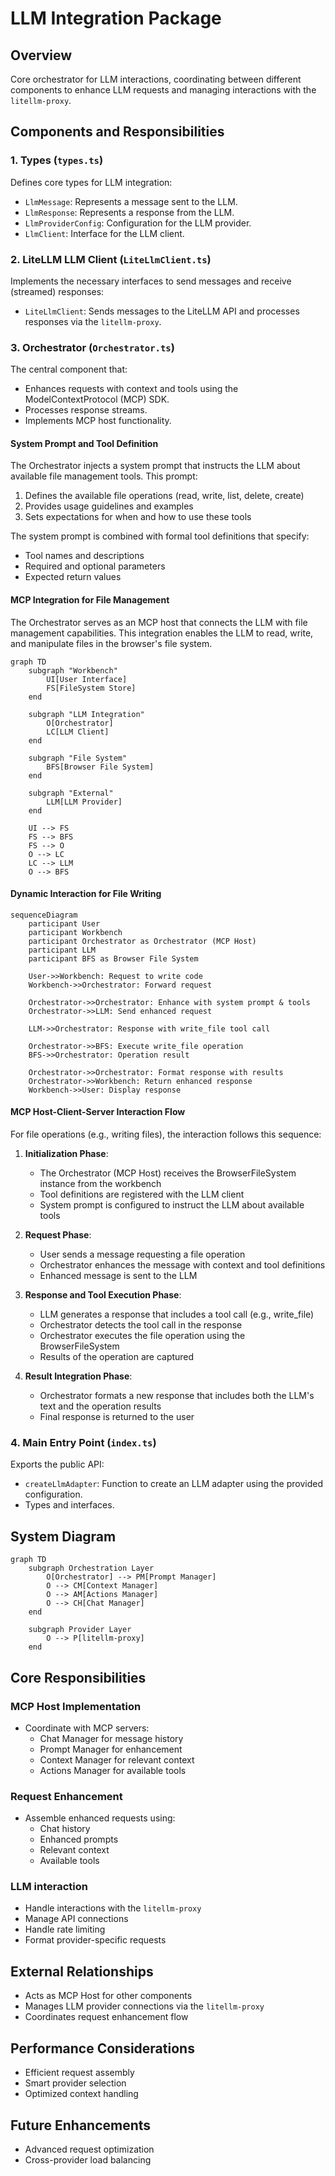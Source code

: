 # LLM Integration Package

## Overview

Core orchestrator for LLM interactions, coordinating between different components to enhance LLM requests and managing interactions with the `litellm-proxy`.

## Components and Responsibilities

### 1. Types (`types.ts`)

Defines core types for LLM integration:

- `LlmMessage`: Represents a message sent to the LLM.
- `LlmResponse`: Represents a response from the LLM.
- `LlmProviderConfig`: Configuration for the LLM provider.
- `LlmClient`: Interface for the LLM client.

### 2. LiteLLM LLM Client (`LiteLlmClient.ts`)

Implements the necessary interfaces to send messages and receive (streamed) responses:

- `LiteLlmClient`: Sends messages to the LiteLLM API and processes responses via the `litellm-proxy`.

### 3. Orchestrator (`Orchestrator.ts`)

The central component that:

- Enhances requests with context and tools using the ModelContextProtocol (MCP) SDK.
- Processes response streams.
- Implements MCP host functionality.

#### System Prompt and Tool Definition

The Orchestrator injects a system prompt that instructs the LLM about available file management tools. This prompt:

1. Defines the available file operations (read, write, list, delete, create)
2. Provides usage guidelines and examples
3. Sets expectations for when and how to use these tools

The system prompt is combined with formal tool definitions that specify:

- Tool names and descriptions
- Required and optional parameters
- Expected return values

#### MCP Integration for File Management

The Orchestrator serves as an MCP host that connects the LLM with file management capabilities. This integration enables the LLM to read, write, and manipulate files in the browser's file system.

```mermaid
graph TD
    subgraph "Workbench"
        UI[User Interface]
        FS[FileSystem Store]
    end

    subgraph "LLM Integration"
        O[Orchestrator]
        LC[LLM Client]
    end

    subgraph "File System"
        BFS[Browser File System]
    end

    subgraph "External"
        LLM[LLM Provider]
    end

    UI --> FS
    FS --> BFS
    FS --> O
    O --> LC
    LC --> LLM
    O --> BFS
```

#### Dynamic Interaction for File Writing

```mermaid
sequenceDiagram
    participant User
    participant Workbench
    participant Orchestrator as Orchestrator (MCP Host)
    participant LLM
    participant BFS as Browser File System

    User->>Workbench: Request to write code
    Workbench->>Orchestrator: Forward request

    Orchestrator->>Orchestrator: Enhance with system prompt & tools
    Orchestrator->>LLM: Send enhanced request

    LLM->>Orchestrator: Response with write_file tool call

    Orchestrator->>BFS: Execute write_file operation
    BFS->>Orchestrator: Operation result

    Orchestrator->>Orchestrator: Format response with results
    Orchestrator->>Workbench: Return enhanced response
    Workbench->>User: Display response
```

#### MCP Host-Client-Server Interaction Flow

For file operations (e.g., writing files), the interaction follows this sequence:

1. **Initialization Phase**:

   - The Orchestrator (MCP Host) receives the BrowserFileSystem instance from the workbench
   - Tool definitions are registered with the LLM client
   - System prompt is configured to instruct the LLM about available tools

2. **Request Phase**:

   - User sends a message requesting a file operation
   - Orchestrator enhances the message with context and tool definitions
   - Enhanced message is sent to the LLM

3. **Response and Tool Execution Phase**:

   - LLM generates a response that includes a tool call (e.g., write_file)
   - Orchestrator detects the tool call in the response
   - Orchestrator executes the file operation using the BrowserFileSystem
   - Results of the operation are captured

4. **Result Integration Phase**:
   - Orchestrator formats a new response that includes both the LLM's text and the operation results
   - Final response is returned to the user

### 4. Main Entry Point (`index.ts`)

Exports the public API:

- `createLlmAdapter`: Function to create an LLM adapter using the provided configuration.
- Types and interfaces.

## System Diagram

```mermaid
graph TD
    subgraph Orchestration Layer
        O[Orchestrator] --> PM[Prompt Manager]
        O --> CM[Context Manager]
        O --> AM[Actions Manager]
        O --> CH[Chat Manager]
    end

    subgraph Provider Layer
        O --> P[litellm-proxy]
    end
```

## Core Responsibilities

### MCP Host Implementation

- Coordinate with MCP servers:
  - Chat Manager for message history
  - Prompt Manager for enhancement
  - Context Manager for relevant context
  - Actions Manager for available tools

### Request Enhancement

- Assemble enhanced requests using:
  - Chat history
  - Enhanced prompts
  - Relevant context
  - Available tools

### LLM interaction

- Handle interactions with the `litellm-proxy`
- Manage API connections
- Handle rate limiting
- Format provider-specific requests

## External Relationships

- Acts as MCP Host for other components
- Manages LLM provider connections via the `litellm-proxy`
- Coordinates request enhancement flow

## Performance Considerations

- Efficient request assembly
- Smart provider selection
- Optimized context handling

## Future Enhancements

- Advanced request optimization
- Cross-provider load balancing
